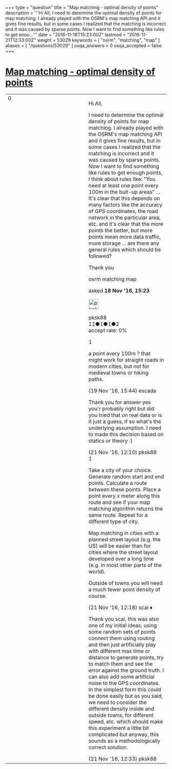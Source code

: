 +++
type = "question"
title = "Map matching - optimal density of points"
description = '''Hi All, I need to determine the optimal density of points for map matching. I already played with the OSRM&#x27;s map matching API and it gives fine results, but in some cases I realized that the matching is incorrect and it was caused by sparse points. Now I want to find something like rules to get enou...'''
date = "2016-11-18T15:23:00Z"
lastmod = "2016-11-21T12:33:00Z"
weight = 53029
keywords = [ "osrm", "matching", "map" ]
aliases = [ "/questions/53029" ]
osqa_answers = 0
osqa_accepted = false
+++

<div class="headNormal">

# [Map matching - optimal density of points](/questions/53029/map-matching-optimal-density-of-points)

</div>

<div id="main-body">

<div id="askform">

<table id="question-table" style="width:100%;">
<colgroup>
<col style="width: 50%" />
<col style="width: 50%" />
</colgroup>
<tbody>
<tr>
<td style="width: 30px; vertical-align: top"><div class="vote-buttons">
<span id="post-53029-upvote" class="ajax-command post-vote up" rel="nofollow" title="I like this post (click again to cancel)"> </span>
<div id="post-53029-score" class="post-score" title="current number of votes">
0
</div>
<span id="post-53029-downvote" class="ajax-command post-vote down" rel="nofollow" title="I dont like this post (click again to cancel)"> </span> <span id="favorite-mark" class="ajax-command favorite-mark" rel="nofollow" title="mark/unmark this question as favorite (click again to cancel)"> </span>
<div id="favorite-count" class="favorite-count">
&#10;</div>
</div></td>
<td><div id="item-right">
<div class="question-body">
<p>Hi All,</p>
<p>I need to determine the optimal density of points for map matching. I already played with the OSRM's map matching API and it gives fine results, but in some cases I realized that the matching is incorrect and it was caused by sparse points. Now I want to find something like rules to get enough points, I think about rules like: "You need at least one point every 100m in the buit-up areas" ... It's clear that this depends on many factors like the accuracy of GPS coordinates, the road network in the particular area, etc. and it's clear that the more points the better, but more points mean more data traffic, more storage ... are there any general rules which should be followed?</p>
<p>Thank you</p>
</div>
<div id="question-tags" class="tags-container tags">
<span class="post-tag tag-link-osrm" rel="tag" title="see questions tagged &#39;osrm&#39;">osrm</span> <span class="post-tag tag-link-matching" rel="tag" title="see questions tagged &#39;matching&#39;">matching</span> <span class="post-tag tag-link-map" rel="tag" title="see questions tagged &#39;map&#39;">map</span>
</div>
<div id="question-controls" class="post-controls">
&#10;</div>
<div class="post-update-info-container">
<div class="post-update-info post-update-info-user">
<p>asked <strong>18 Nov '16, 15:23</strong></p>
<img src="https://secure.gravatar.com/avatar/e7b6aab57b354bb4867304cd404610f5?s=32&amp;d=identicon&amp;r=g" class="gravatar" width="32" height="32" alt="pksk88&#39;s gravatar image" />
<p><span>pksk88</span><br />
<span class="score" title="11 reputation points">11</span><span title="1 badges"><span class="badge1">●</span><span class="badgecount">1</span></span><span title="1 badges"><span class="silver">●</span><span class="badgecount">1</span></span><span title="2 badges"><span class="bronze">●</span><span class="badgecount">2</span></span><br />
<span class="accept_rate" title="Rate of the user&#39;s accepted answers">accept rate:</span> <span title="pksk88 has no accepted answers">0%</span></p>
</div>
</div>
<div id="comments-container-53029" class="comments-container">
<span id="53037"></span>
<div id="comment-53037" class="comment">
<div id="post-53037-score" class="comment-score">
1
</div>
<div class="comment-text">
<p>a point every 100m ? that might work for straight roads in modern cities, but not for medieval towns or hiking paths.</p>
</div>
<div id="comment-53037-info" class="comment-info">
<span class="comment-age">(19 Nov '16, 15:44)</span> <span class="comment-user userinfo">escada</span>
</div>
</div>
<span id="53052"></span>
<div id="comment-53052" class="comment">
<div id="post-53052-score" class="comment-score">
&#10;</div>
<div class="comment-text">
<p>Thank you for answer yes you'r probably right but did you tried that on real data or is it just a guess, if so what's the underlying assumption. I need to made this decision based on statics or theory :)</p>
</div>
<div id="comment-53052-info" class="comment-info">
<span class="comment-age">(21 Nov '16, 12:10)</span> <span class="comment-user userinfo">pksk88</span>
</div>
</div>
<span id="53053"></span>
<div id="comment-53053" class="comment">
<div id="post-53053-score" class="comment-score">
1
</div>
<div class="comment-text">
<p>Take a city of your choice. Generate random start and end points. Calculate a route between these points. Place a point every x meter along this route and see if your map matching algorithm returns the same route. Repeat for a different type of city.</p>
<p>Map matching in cities with a planned street layout (e.g. the US) will be easier than for cities where the street layout developed over a long time (e.g. in most other parts of the world).</p>
<p>Outside of towns you will need a much fewer point density of course.</p>
</div>
<div id="comment-53053-info" class="comment-info">
<span class="comment-age">(21 Nov '16, 12:18)</span> <span class="comment-user userinfo">scai ♦</span>
</div>
</div>
<span id="53054"></span>
<div id="comment-53054" class="comment">
<div id="post-53054-score" class="comment-score">
&#10;</div>
<div class="comment-text">
<p>Thank you scai, this was also one of my initial ideas, using some random sets of points connect them using routing and then just artificially play with different max time or distance to generate points, try to match them and see the error against the ground truth. I can also add some artificial noise to the GPS coordinates. In the simplest form this could be done easily but as you said, we need to consider the different density inside and outside towns, for different speed, etc. which should make this experiment a little bit complicated but anyway, this sounds as a methodologically correct solution.</p>
</div>
<div id="comment-53054-info" class="comment-info">
<span class="comment-age">(21 Nov '16, 12:33)</span> <span class="comment-user userinfo">pksk88</span>
</div>
</div>
</div>
<div id="comment-tools-53029" class="comment-tools">
&#10;</div>
<div class="clear">
&#10;</div>
<div id="comment-53029-form-container" class="comment-form-container">
&#10;</div>
<div class="clear">
&#10;</div>
</div></td>
</tr>
</tbody>
</table>

</div>

</div>

